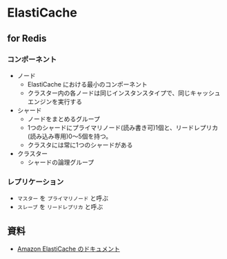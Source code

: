 # ElastiCache
## for Redis
### コンポーネント
- ノード
  - ElastiCache における最小のコンポーネント
  - クラスター内の各ノードは同じインスタンスタイプで、同じキャッシュエンジンを実行する
- シャード
  - ノードをまとめるグループ
  - 1つのシャードにプライマリノード(読み書き可)1個と、リードレプリカ(読み込み専用)0〜5個を持つ。
  - クラスタには常に1つのシャードがある
- クラスター
  - シャードの論理グループ



### レプリケーション
- `マスター` を `プライマリノード` と呼ぶ
- `スレーブ` を `リードレプリカ` と呼ぶ

## 資料
- [Amazon ElastiCache のドキュメント](https://docs.aws.amazon.com/ja_jp/elasticache/index.html)